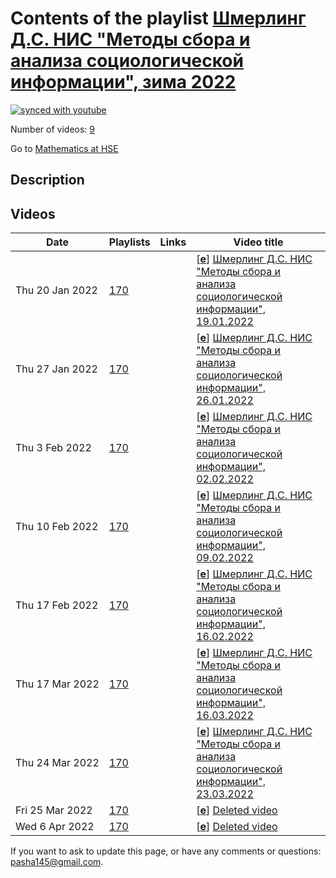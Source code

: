 # Contents of the playlist [Шмерлинг Д.С. НИС "Методы сбора и анализа социологической информации", зима 2022](https://www.youtube.com/playlist?list=PLq3E5oubNNoCOmM2JuY5VKY1cxWlB-b-6)

[![synced with youtube](https://img.shields.io/github/last-commit/mathphysschool/mathphysschool.github.io/autoupdate1?label=synced%20with%20youtube)](https://github.com/mathphysschool/mathphysschool.github.io/commits/autoupdate1)

Number of videos: [9](#videos)

Go to [Mathematics at HSE](../README.md)

## Description



## Videos

|Date|Playlists|Links|Video title|
|---|---|---|---|
| Thu&nbsp;20&nbsp;Jan&nbsp;2022 | [170](../playlists/170 "Шмерлинг Д.С. НИС &#34;Методы сбора и анализа социологической информации&#34;, зима 2022") |  | [[**e**](https://studio.youtube.com/video/RvY1TXQODzU/edit "Edit")] [Шмерлинг Д.С. НИС &#34;Методы сбора и анализа социологической информации&#34;, 19.01.2022](https://www.youtube.com/watch?v=RvY1TXQODzU&list=PLq3E5oubNNoCOmM2JuY5VKY1cxWlB-b-6) |
| Thu&nbsp;27&nbsp;Jan&nbsp;2022 | [170](../playlists/170 "Шмерлинг Д.С. НИС &#34;Методы сбора и анализа социологической информации&#34;, зима 2022") |  | [[**e**](https://studio.youtube.com/video/WNVGP8eoeg0/edit "Edit")] [Шмерлинг Д.С. НИС &#34;Методы сбора и анализа социологической информации&#34;, 26.01.2022](https://www.youtube.com/watch?v=WNVGP8eoeg0&list=PLq3E5oubNNoCOmM2JuY5VKY1cxWlB-b-6) |
| Thu&nbsp;3&nbsp;Feb&nbsp;2022 | [170](../playlists/170 "Шмерлинг Д.С. НИС &#34;Методы сбора и анализа социологической информации&#34;, зима 2022") |  | [[**e**](https://studio.youtube.com/video/U6gQwh0KzX0/edit "Edit")] [Шмерлинг Д.С. НИС &#34;Методы сбора и анализа социологической информации&#34;, 02.02.2022](https://www.youtube.com/watch?v=U6gQwh0KzX0&list=PLq3E5oubNNoCOmM2JuY5VKY1cxWlB-b-6) |
| Thu&nbsp;10&nbsp;Feb&nbsp;2022 | [170](../playlists/170 "Шмерлинг Д.С. НИС &#34;Методы сбора и анализа социологической информации&#34;, зима 2022") |  | [[**e**](https://studio.youtube.com/video/IGEX7USDsLE/edit "Edit")] [Шмерлинг Д.С. НИС &#34;Методы сбора и анализа социологической информации&#34;, 09.02.2022](https://www.youtube.com/watch?v=IGEX7USDsLE&list=PLq3E5oubNNoCOmM2JuY5VKY1cxWlB-b-6) |
| Thu&nbsp;17&nbsp;Feb&nbsp;2022 | [170](../playlists/170 "Шмерлинг Д.С. НИС &#34;Методы сбора и анализа социологической информации&#34;, зима 2022") |  | [[**e**](https://studio.youtube.com/video/bGR6NmIM6V4/edit "Edit")] [Шмерлинг Д.С. НИС &#34;Методы сбора и анализа социологической информации&#34;, 16.02.2022](https://www.youtube.com/watch?v=bGR6NmIM6V4&list=PLq3E5oubNNoCOmM2JuY5VKY1cxWlB-b-6) |
| Thu&nbsp;17&nbsp;Mar&nbsp;2022 | [170](../playlists/170 "Шмерлинг Д.С. НИС &#34;Методы сбора и анализа социологической информации&#34;, зима 2022") |  | [[**e**](https://studio.youtube.com/video/bz4lQd9RwtM/edit "Edit")] [Шмерлинг Д.С. НИС &#34;Методы сбора и анализа социологической информации&#34;, 16.03.2022](https://www.youtube.com/watch?v=bz4lQd9RwtM&list=PLq3E5oubNNoCOmM2JuY5VKY1cxWlB-b-6) |
| Thu&nbsp;24&nbsp;Mar&nbsp;2022 | [170](../playlists/170 "Шмерлинг Д.С. НИС &#34;Методы сбора и анализа социологической информации&#34;, зима 2022") |  | [[**e**](https://studio.youtube.com/video/YV-J7dTiVeI/edit "Edit")] [Шмерлинг Д.С. НИС &#34;Методы сбора и анализа социологической информации&#34;, 23.03.2022](https://www.youtube.com/watch?v=YV-J7dTiVeI&list=PLq3E5oubNNoCOmM2JuY5VKY1cxWlB-b-6) |
| Fri&nbsp;25&nbsp;Mar&nbsp;2022 | [170](../playlists/170 "Шмерлинг Д.С. НИС &#34;Методы сбора и анализа социологической информации&#34;, зима 2022") |  | [[**e**](https://studio.youtube.com/video/NsqtxHeI4jQ/edit "Edit")] [Deleted video](https://www.youtube.com/watch?v=NsqtxHeI4jQ&list=PLq3E5oubNNoCOmM2JuY5VKY1cxWlB-b-6 "This video is unavailable.") |
| Wed&nbsp;6&nbsp;Apr&nbsp;2022 | [170](../playlists/170 "Шмерлинг Д.С. НИС &#34;Методы сбора и анализа социологической информации&#34;, зима 2022") |  | [[**e**](https://studio.youtube.com/video/bxmFrrobepY/edit "Edit")] [Deleted video](https://www.youtube.com/watch?v=bxmFrrobepY&list=PLq3E5oubNNoCOmM2JuY5VKY1cxWlB-b-6 "This video is unavailable.") |


 If you want to ask to update this page, or have any comments or questions: <pasha145@gmail.com>.